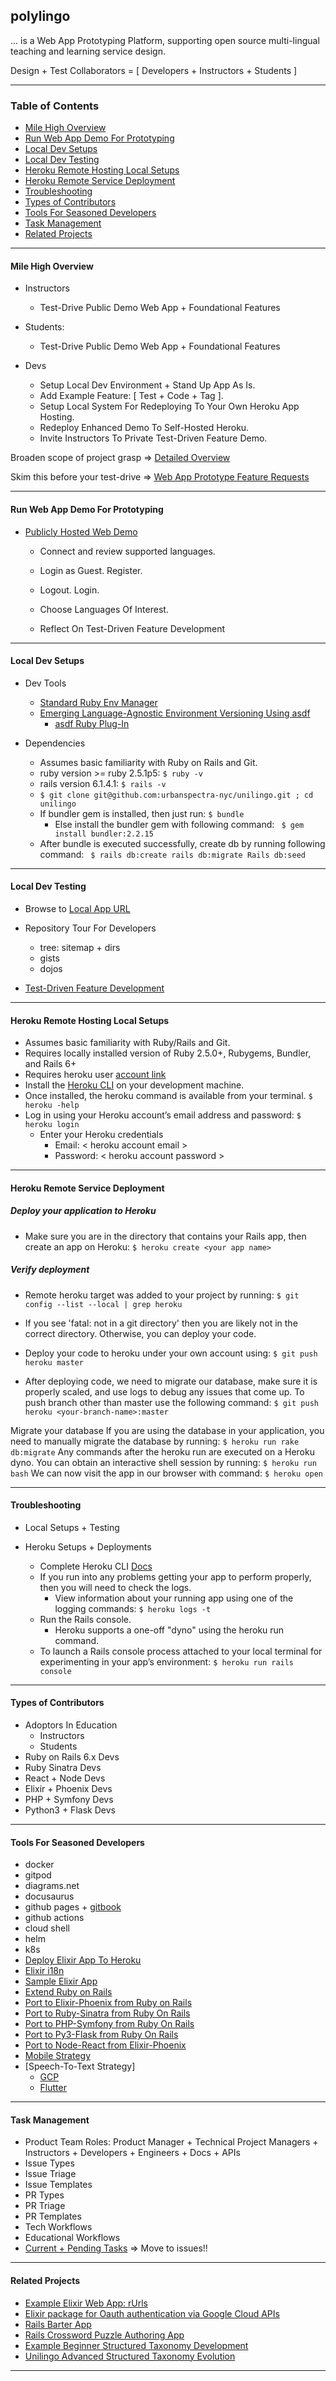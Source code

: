 ## polylingo ![]()

... is a Web App Prototyping Platform, supporting open source multi-lingual teaching and learning service design.

Design + Test Collaborators = [ Developers + Instructors + Students ]

---

### Table of Contents
- [Mile High Overview](#mile-high-overview)
- [Run Web App Demo For Prototyping](#run-web-app-demo-for-prototyping)
- [Local Dev Setups](#local-dev-setups)
- [Local Dev Testing](#local-dev-testing)
- [Heroku Remote Hosting Local Setups](#heroku-remote-hosting-local-setups)
- [Heroku Remote Service Deployment](#heroku-remote-service-deployment)
- [Troubleshooting](#troubleshooting)
- [Types of Contributors](#types-of-contributors)
- [Tools For Seasoned Developers](#tools-for-seasoned-developers)
- [Task Management](#task-management)
- [Related Projects](#related-projects)

---

#### Mile High Overview

- Instructors
  - Test-Drive Public Demo Web App + Foundational Features

- Students: 
  - Test-Drive Public Demo Web App + Foundational Features

- Devs
  - Setup Local Dev Environment + Stand Up App As Is.
  - Add Example Feature: [ Test + Code + Tag ].
  - Setup Local System For Redeploying To Your Own Heroku App Hosting.
  - Redeploy Enhanced Demo To Self-Hosted Heroku.
  - Invite Instructors To Private Test-Driven Feature Demo.

Broaden scope of project grasp =>  [Detailed Overview](/readmeResources/detailed-overview.md)

Skim this before your test-drive =>  [Web App Prototype Feature Requests](/readmeResources/feature-requests.md)

---

#### Run Web App Demo For Prototyping

- [Publicly Hosted Web Demo](https://uni-lingo.herokuapp.com/)
  - Connect and review supported languages.

  - Login as Guest.  Register.

  - Logout. Login.

  - Choose Languages Of Interest.

  - Reflect On Test-Driven Feature Development

---

#### Local Dev Setups

- Dev Tools
  - [Standard Ruby Env Manager](https://github.com/rbenv/rbenv)
  - [Emerging Language-Agnostic Environment Versioning Using asdf](https://asdf-vm.com/)
    - [asdf Ruby Plug-In](https://github.com/asdf-vm/asdf-ruby)

- Dependencies
  - Assumes basic familiarity with Ruby on Rails and Git.
  - ruby version >= ruby 2.5.1p5: ``` $ ruby -v ```
  - rails version 6.1.4.1: ``` $ rails -v ```
  - ``` $ git clone git@github.com:urbanspectra-nyc/unilingo.git ; cd unilingo ```
  - If bundler gem is installed, then just run: ``` $ bundle ```
    - Else install the bundler gem with following command: ``` $ gem install bundler:2.2.15```
  - After bundle is executed successfully, create db by running following command: ``` $ rails db:create rails db:migrate Rails db:seed```

---

#### Local Dev Testing
- Browse to [Local App URL](https://localhost:34456)

- Repository Tour For Developers
  - tree: sitemap + dirs
  - gists
  - dojos

- [Test-Driven Feature Development]()

---

#### Heroku Remote Hosting Local Setups
- Assumes basic familiarity with Ruby/Rails and Git.
- Requires locally installed version of Ruby 2.5.0+, Rubygems, Bundler, and Rails 6+
- Requires heroku user [account link](https://signup.heroku.com/devcenter)
- Install the [Heroku CLI](https://devcenter.heroku.com/articles/heroku-cli#download-and-install) on your development machine.
- Once installed, the heroku command is available from your terminal.  ``` $ heroku -help ```
- Log in using your Heroku account’s email address and password:  ```$ heroku login```
  - Enter your Heroku credentials
    - Email: < heroku account email >
    - Password: < heroku account password >

---

#### Heroku Remote Service Deployment

##### Deploy your application to Heroku
- Make sure you are in the directory that contains your Rails app, then create an app on Heroku:
```$ heroku create <your app name>```

##### Verify deployment

- Remote heroku target was added to your project by running: ```$ git config --list --local | grep heroku```
- If you see 'fatal: not in a git directory' then you are likely not in the correct directory. Otherwise, you can deploy your code.

- Deploy your code to heroku under your own account using: ``` $ git push heroku master ```
- After deploying code, we need to migrate our database, make sure it is properly scaled, and use logs to debug any issues that come up.
To push branch other than master use the following command:  ``` $ git push heroku <your-branch-name>:master ```

Migrate your database 
If you are using the database in your application, you need to manually migrate the database by running:
``` $ heroku run rake db:migrate ```
Any commands after the heroku run are executed on a Heroku dyno.
You can obtain an interactive shell session by running: ``` $ heroku run bash ```
We can now visit the app in our browser with command: ``` $ heroku open ```

---

#### Troubleshooting

- Local Setups + Testing

- Heroku Setups + Deployments
  - Complete Heroku CLI [Docs](https://devcenter.heroku.com/categories/command-line)
  - If you run into any problems getting your app to perform properly, then you will need to check the logs.
    - View information about your running app using one of the logging commands: ``` $ heroku logs -t ```
  - Run the Rails console.
    - Heroku supports a one-off "dyno" using the heroku run command.
  - To launch a Rails console process attached to your local terminal for experimenting in your app’s environment:
  ``` $ heroku run rails console ```

---

#### Types of Contributors
- Adoptors In Education
  - Instructors
  - Students
- Ruby on Rails 6.x Devs
- Ruby Sinatra Devs
- React + Node Devs
- Elixir + Phoenix Devs
- PHP + Symfony Devs
- Python3 + Flask Devs

---

#### Tools For Seasoned Developers
  - docker
  - gitpod
  - diagrams.net
  - docusaurus
  - github pages + [gitbook](https://app.gitbook.com/@jeremy-donson/s/polylingo/)
  - github actions
  - cloud shell
  - helm
  - k8s
  - [Deploy Elixir App To Heroku](https://alchemist.camp/episodes/deploy-phoenix-heroku)
  - [Elixir i18n](https://hexdocs.pm/gettext/Gettext.html)
  - [Sample Elixir App]()
  - [Extend Ruby on Rails]()
  - [Port to Elixir-Phoenix from Ruby on Rails](https://github.com/mauricew/from-activerecord-to-ecto)
  - [Port to Ruby-Sinatra from Ruby On Rails ]()
  - [Port to PHP-Symfony from Ruby On Rails]()
  - [Port to Py3-Flask from Ruby On Rails]()
  - [Port to Node-React from Elixir-Phoenix]()
  - [Mobile Strategy]()
  - [Speech-To-Text Strategy]
    - [GCP](https://cloud.google.com/speech-to-text)
    - [Flutter](https://www.youtube.com/watch?v=-rQ_OmPj300&ab_channel=TensorProgramming)

---

#### Task Management
- Product Team Roles: Product Manager + Technical Project Managers + Instructors + Developers + Engineers + Docs + APIs
- Issue Types
- Issue Triage
- Issue Templates
- PR Types
- PR Triage
- PR Templates
- Tech Workflows
- Educational Workflows
- [Current + Pending Tasks](readmeResources/tasks.md) => Move to issues!!

---

#### Related Projects
- [Example Elixir Web App: rUrls](https://github.com/toranb/elixir-url-shortener)
- [Elixir package for Oauth authentication via Google Cloud APIs](https://github.com/peburrows/goth)
- [Rails Barter App](https://github.com/celias/barter-app)
- [Rails Crossword Puzzle Authoring App](https://github.com/andrewprogers/crossword-react-on-rails)
- [Example Beginner Structured Taxonomy Development]()
- [Unilingo Advanced Structured Taxonomy Evolution]()
---
